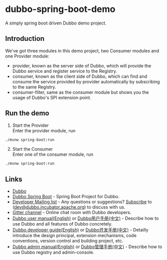 # dubbo-spring-boot-demo
A simply spring boot driven Dubbo demo project.

## Introduction
We've got three modules in this demo project, two Consumer modules and one Provider module:
* provider, known as the server side of Dubbo, which will provide the Dubbo service and register service to the Registry.
* consumer, known as the client side of Dubbo, which can find and consume the service provided by provider automatically by subscribing to the same Registry.
* consumer-filter, same as the consumer module but shows you the usage of Dubbo's SPI extension point.

## Run the demo
1. Start the Provider  
Enter the provider module, run
```bash
./mvnw spring-boot:run
```

2. Start the Consumer  
Enter one of the consumer module, run
```bash
./mvnw spring-boot:run
```

## Links

* [Dubbo](https://github.com/apache/incubator-dubbo)
* [Dubbo Spring Boot](https://github.com/apache/incubator-dubbo-spring-boot-project) - Spring Boot Project for Dubbo.
* [Developer Mailing list](https://github.com/apache/incubator-dubbo/issues/1393) - Any questions or suggestions? [Subscribe](https://github.com/apache/incubator-dubbo/issues/1393) to (dev@dubbo.incubator.apache.org) to discuss with us.
* [Gitter channel](https://gitter.im/alibaba/dubbo) - Online chat room with Dubbo developers.
* [Dubbo user manual(English)](http://dubbo.apache.org/books/dubbo-user-book-en/) or [Dubbo用户手册(中文)](http://dubbo.apache.org/books/dubbo-user-book/) - Describe how to use Dubbo and all features of Dubbo concretely.
* [Dubbo developer guide(English)](http://dubbo.apache.org/books/dubbo-dev-book-en/) or [Dubbo开发手册(中文)](http://dubbo.apache.org/books/dubbo-dev-book/) - Detailly introduce the design principal, extension mechanisms, code conventions, version control and building project, etc.
* [Dubbo admin manual(English)](http://dubbo.apache.org/books/dubbo-admin-book-en/) or [Dubbo管理手册(中文)](http://dubbo.apache.org/books/dubbo-admin-book/) - Describe how to use Dubbo registry and admin-console.
